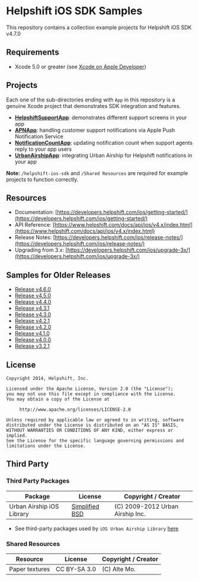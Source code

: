 # Helpshift iOS SDK Samples

This repository contains a collection example projects for Helpshift iOS SDK v4.7.0

## Requirements

* Xcode 5.0 or greater (see [Xcode on Apple Developer](https://developer.apple.com/xcode/downloads/))

## Projects

Each one of the sub-directories ending with `App` in this repository is a genuine Xcode project that demonstrates SDK integration and features.

* **[HelpshiftSupportApp](HelpshiftSupportApp)**: demonstrates different support screens in your app
* **[APNApp](APNApp)**: handling customer support notifications via Apple Push Notification Service
* **[NotificationCountApp](NotificationCountApp)**: updating notification count when support agents reply to your app users
* **[UrbanAirshipApp](UrbanAirshipApp)**: integrating Urban Airship for Helpshift notifications in your app

**Note:** `/helpshift-ios-sdk` and `/Shared Resources` are required for example projects to function correctly.

## Resources
* Documentation: [https://developers.helpshift.com/ios/getting-started/](https://developers.helpshift.com/ios/getting-started/)
* API Reference: [https://www.helpshift.com/docs/api/ios/v4.x/index.html](https://www.helpshift.com/docs/api/ios/v4.x/index.html)
* Release Notes: [https://developers.helpshift.com/ios/release-notes/](https://developers.helpshift.com/ios/release-notes/)
* Upgrading from 3.x: [https://developers.helpshift.com/ios/upgrade-3x/](https://developers.helpshift.com/ios/upgrade-3x/)

## Samples for Older Releases

* [Release v4.6.0](../../tree/release/4.6.0)
* [Release v4.5.0](../../tree/release/4.5.0)
* [Release v4.4.0](../../tree/release/4.4.0)
* [Release v4.3.1](../../tree/release/4.3.1)
* [Release v4.3.0](../../tree/release/4.3.0)
* [Release v4.2.1](../../tree/release/4.2.1)
* [Release v4.2.0](../../tree/release/4.2.0)
* [Release v4.1.0](../../tree/release/4.1.0)
* [Release v4.0.0](../../tree/release/4.0.0)
* [Release v3.2.1](../../tree/release/3.2.1)

## License

```
Copyright 2014, Helpshift, Inc.

Licensed under the Apache License, Version 2.0 (the "License");
you may not use this file except in compliance with the License.
You may obtain a copy of the License at

     http://www.apache.org/licenses/LICENSE-2.0

Unless required by applicable law or agreed to in writing, software
distributed under the License is distributed on an "AS IS" BASIS,
WITHOUT WARRANTIES OR CONDITIONS OF ANY KIND, either express or implied.
See the License for the specific language governing permissions and
limitations under the License.
```

## Third Party

### Third Party Packages

| Package       | License                               | Copyright / Creator
-----------------|---------------------------------------|---------------------
| Urban Airship iOS Library | [Simplified BSD](UrbanAirshipApp/Airship/LICENSE) | (C) 2009-2012 Urban Airship Inc.

* See third-party packages used by `iOS Urban Airship Library` [here](UrbanAirshipApp/Airship#third-party-packages)


### Shared Resources

| Resource       | License                               | Copyright / Creator
-----------------|---------------------------------------|---------------------
| Paper textures | CC BY-SA 3.0 | (C) Alte Mo.
